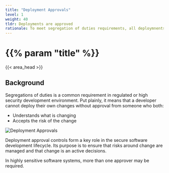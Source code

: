 ```yaml
---
title: "Deployment Approvals"
level: 1
weight: 40
tldr: Deployments are approved
rationale: To meet segregation of duties requirements, all deploymnents to production are approved by someone other than the person making the change
---
```


# {{% param "title" %}}
{{< area_head >}}

## Background

Segregations of duties is a common requirement in regulated or high security
development environment. Put plainly, it means that a developer cannot deploy
their own changes without approval from someone who both:

* Understands what is changing
* Accepts the risk of the change

![Deployment Approvals](/images/deployment-approvals.png)

Deployment approval controls form a key role in the secure software development
lifecycle.  Its purpose is to ensure that risks around change are managed and
that change is an active decisions.

In highly sensitive software systems, more than one approver may be required.